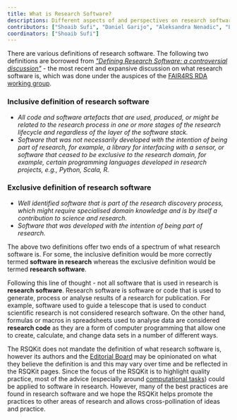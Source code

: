 ```yaml
---
title: What is Research Software?
descriptions: Different aspects of and perspectives on research software
contributors: ["Shoaib Sufi", "Daniel Garijo", "Aleksandra Nenadic", "Laura Portell-Silva"]
coordinators: ["Shoaib Sufi"]
---
```


There are various definitions of research software.
The following two definitions are borrowed from [*"Defining Research Software: a controversial discussion"*][defining-rs] - the most recent and expansive discussion on what research software is, which was done under the auspices of the [FAIR4RS RDA working group][fair4rs-wg].

### Inclusive definition of research software

- *All code and software artefacts that are used, produced, or might be related to the research process in one or more stages of the research lifecycle and regardless of the layer of the software stack.*
- *Software that was not necessarily developed with the intention of being part of research, for example, a library for interfacing with a sensor, or software that ceased to be exclusive to the research domain, for example, certain programming languages developed in research projects, e.g., Python, Scala, R.*

### Exclusive definition of research software

- *Well identified software that is part of the research discovery process, which might require specialised domain knowledge and is by itself a contribution to science and research.*
- *Software that was developed with the intention of being part of research.*

The above two definitions offer two ends of a spectrum of what research software is.
For some, the inclusive definition would be more correctly termed **software in research** whereas the exclusive definition would be termed **research software**.

Following this line of thought - not all software that is used in research is **research software**.
Research software is software or code that is used to generate, process or analyse results of a research for publication.
For example, software used to guide a telescope that is used to conduct scientific research is not considered research software.
On the other hand, formulas or macros in spreadsheets used to analyse data are considered **research code** as they are a form of computer programming that allow one to create, calculate, and change data sets in a number of different ways.

The RSQKit does not mandate the definition of what research software is, however its authors and the [Editorial Board](./editorial_board) may be opinionated on what they believe the definition is and this may vary over time and be reflected in the RSQKit pages.
Since the focus of the RSQKit is to highlight quality practice, most of the advice (especially around [computational tasks](./tasks)) could be applied to software in research.
However, many of the best practices are found in research software and we hope the RSQKit helps promote the practices to other areas of research and allows cross-pollination of ideas and practice.


[defining-rs]: https://doi.org/10.5281/zenodo.5504016

[fair4rs-wg]: https://www.rd-alliance.org/groups/fair-research-software-fair4rs-wg/
